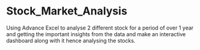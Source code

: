 # Stock_Market_Analysis
Using Advance Excel to analyse 2 different stock  for a period of over 1 year and getting the important insights from the data and make an interactive dashboard along with it hence analysing the stocks.
